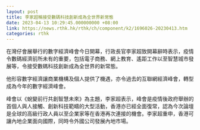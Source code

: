 ```yaml
---
layout: post
title: 李家超稱接受數碼科技創新成為全世界新常態
date: 2023-04-13 10:29:45.000000000 +08:00
link: https://news.rthk.hk/rthk/ch/component/k2/1696026-20230413.htm
categories: rthk
---
```


在灣仔會展舉行的數字經濟峰會今日開幕，行政長官李家超致開幕辭時表示，疫情令數碼經濟前所未有的重要，包括電子商務、網上教育、遙距工作以至智慧城巿發展等，令接受數碼科技創新成為全世界的新常態。

他形容數字經濟讓商業機構及個人提供了機遇，亦令過去的互聯網經濟峰會，轉型成為今年的數字經濟峰會。

峰會以《蛻變前行共創智慧未來》為主題，李家超表示，峰會是疫情後政府舉辦的首個人與人接觸、創新科技範疇的大型活動，香港亦已經全面復常，認為今次論壇是全球的高級行政人員以至企業家等在香港再次連接的機會。李家超重申，香港可讓內地企業面向國際，同時令外國公司發展內地巿場。
